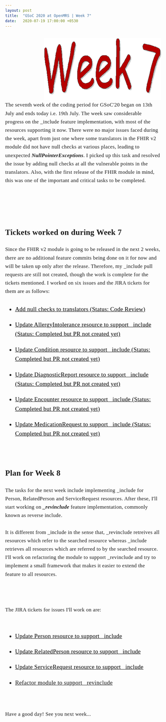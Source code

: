 ```yaml
---
layout: post
title:  "GSoC 2020 at OpenMRS | Week 7"
date:   2020-07-19 17:00:00 +0530
---
```


<br/>

<img src="/assets/images/week7.gif" style="width:auto; height:200px; position:relative; left:25%;">

<br />
<div style="font-family: medium-content-serif-font, Georgia, Cambria, Times New Roman, Times, serif; font-size:17px; letter-spacing: +0.02em; line-height:1.6;">
The seventh week of the coding period for GSoC'20 began on 13th July and ends today i.e. 19th July. The week saw considerable progress on the _include feature implementation, with most of the resources supporting it now. There were no major issues faced during the week, apart from just one where some translators in the FHIR v2 module did not have null checks at various places, leading to unexpected <b><i>NullPointerExceptions</i></b >. I picked up this task and resolved the issue by adding null checks at all the vulnerable points in the translators. Also, with the first release of the FHIR module in mind, this was one of the important and critical tasks to be completed. 

<br /> <br /> <br />
<h2><b> Tickets worked on during Week 7</b></h2>
Since the FHIR v2 module is going to be released in the next 2 weeks, there are no additional feature commits being done on it for now and will be taken up only after the release. Therefore, my _include pull requests are still not created, though the work is complete for the tickets mentioned. I worked on six issues and the JIRA tickets for them are as follows:

<ul style="font-size: 19px;"><u>
<li style="padding: 10px 0px;"><a href="https://github.com/openmrs/openmrs-module-fhir2/pull/261" style="color:black">Add null checks to translators (Status: Code Review)</a></li>
<li style="padding: 10px 0px;"><a href="https://issues.openmrs.org/browse/FM2-255" style="color:black">Update AllergyIntolerance resource to support _include (Status: Completed but PR not created yet)</a></li>
<li style="padding: 10px 0px;"><a href="https://issues.openmrs.org/browse/FM2-256" style="color:black">Update Condition resource to support _include (Status: Completed but PR not created yet)</a></li>
<li style="padding: 10px 0px;"><a href="https://issues.openmrs.org/browse/FM2-257" style="color:black">Update DiagnosticReport resource to support _include (Status: Completed but PR not created yet)</a></li>
<li style="padding: 10px 0px;"><a href="https://issues.openmrs.org/browse/FM2-258" style="color:black">Update Encounter resource to support _include (Status: Completed but PR not created yet)</a></li>
<li style="padding: 10px 0px;"><a href="https://issues.openmrs.org/browse/FM2-262" style="color:black">Update MedicationRequest to support _include (Status: Completed but PR not created yet)</a></li>
</u></ul><br/>

<h2><b> Plan for Week 8</b></h2>
The tasks for the next week include implementing _include for Person, RelatedPerson and ServiceRequest resources. After these, I'll start working on <b><i>_revinclude</i></b> feature implementation, commonly known as reverse include. 
<br /> <br />
It is different from _include in the sense that, _revinclude retreives all resources which refer to the searched resource whereas _include retrieves all resources which are referred to by the searched resource. I'll work on refactoring the module to support _revinclude and try to implement a small framework that makes it easier to extend the feature to all resources.

<br /> <br />

The JIRA tickets for issues I'll work on are:
<br /> <br />
<ul style="font-size: 19px;"><u>
<li style="padding: 10px 0px;"><a href="https://issues.openmrs.org/browse/FM2-264" style="color:black">Update Person resource to support _include</a></li>
<li style="padding: 10px 0px;"><a href="https://issues.openmrs.org/browse/FM2-265" style="color:black">Update RelatedPerson resource to support _include</a></li>
<li style="padding: 10px 0px;"><a href="https://issues.openmrs.org/browse/FM2-266" style="color:black">Update ServiceRequest resource to support _include</a></li>
<li style="padding: 10px 0px;">Refactor module to support _revinclude</li>

</u></ul><br/>

Have a good day! See you next week...

</div>
